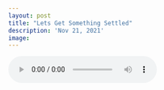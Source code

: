 ```yaml
---
layout: post
title: "Lets Get Something Settled"
description: 'Nov 21, 2021'
image:
---
```


<audio controls preload="metadata">
  <source src="https://docs.google.com/uc?export=open&id=1v2653jwGc7ytBCHxiZJP9sQlKQcFt6rX" type="audio/mp3">
Your browser does not support the audio element.
</audio>
